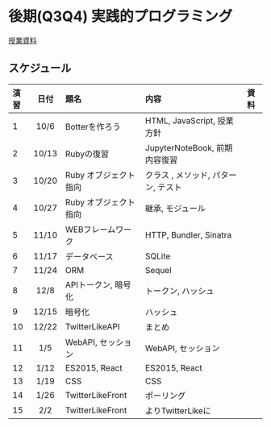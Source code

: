 # 後期(Q3Q4) 実践的プログラミング

[授業資料](https://sccp2016.github.io "授業資料")

## スケジュール

|演習 |日付   |題名                  |内容                             |資料     |
|:---|:-----:|:-------------------|:-------------------------------|:---------|
|1   |10/6   | Botterを作ろう        | HTML, JavaScript, 授業方針      |         |
|2   |10/13  | Rubyの復習           | JupyterNoteBook, 前期内容復習    |         | 
|3   |10/20  | Ruby オブジェクト指向  | クラス , メソッド, パターン, テスト |         |
|4   |10/27  | Ruby オブジェクト指向  | 継承, モジュール                  |         |
|5   |11/10  | WEBフレームワーク      | HTTP, Bundler, Sinatra         |         |
|6   |11/17  | データベース           | SQLite                         |         | 
|7   |11/24  | ORM                  | Sequel                         |         |
|8   |12/8   | APIトークン, 暗号化    | トークン, ハッシュ                |         |
|9   |12/15  | 暗号化                | ハッシュ                        |         |
|10  |12/22  | TwitterLikeAPI       | まとめ                          |         |
|11  |1/5    | WebAPI, セッション     | WebAPI, セッション              |         |
|12  |1/12   | ES2015, React         | ES2015, React                 |         |
|13  |1/19   | CSS                   | CSS                           |         |
|14  |1/26   | TwitterLikeFront      | ポーリング                     |          |
|15  |2/2    | TwitterLikeFront      | よりTwitterLikeに              |          | 